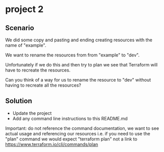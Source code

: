 # project 2

## Scenario

We did some copy and pasting and ending creating resources with the name of "example".

We want to rename the resources from from "example" to "dev".

Unfortunately if we do this and then try to plan we see that Terraform will have to recreate the resources.

Can you think of a way for us to rename the resource to "dev" without having to recreate all the resources?

## Solution

- Update the project
- Add any command line instructions to this README.md

Important: do not reference the command documentation, we want to see actual usage and referencing our resources i.e. if you need to use the "plan" command we would expect "terraform plan" not a link to https://www.terraform.io/cli/commands/plan
